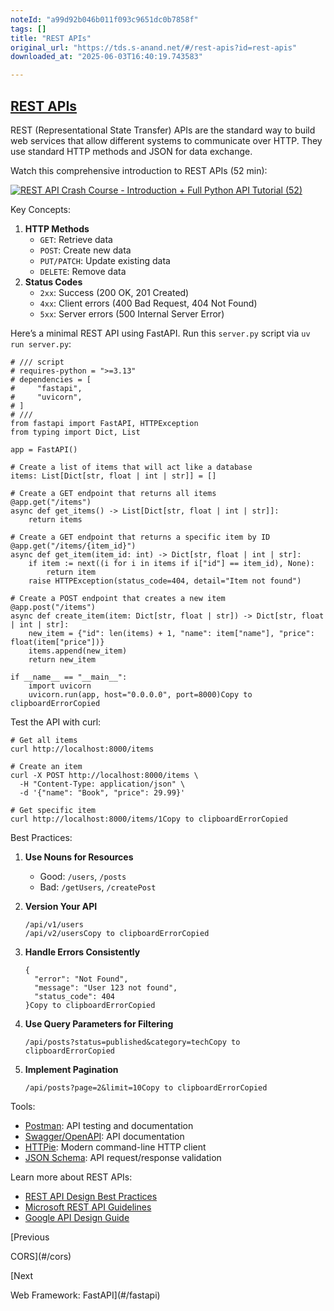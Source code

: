 ```yaml
---
noteId: "a99d92b046b011f093c9651dc0b7858f"
tags: []
title: "REST APIs"
original_url: "https://tds.s-anand.net/#/rest-apis?id=rest-apis"
downloaded_at: "2025-06-03T16:40:19.743583"

---
```


[REST APIs](#/rest-apis?id=rest-apis)
-------------------------------------

REST (Representational State Transfer) APIs are the standard way to build web services that allow different systems to communicate over HTTP. They use standard HTTP methods and JSON for data exchange.

Watch this comprehensive introduction to REST APIs (52 min):

[![REST API Crash Course - Introduction + Full Python API Tutorial (52)](https://i.ytimg.com/vi_webp/qbLc5a9jdXo/sddefault.webp)](https://youtu.be/qbLc5a9jdXo)

Key Concepts:

1. **HTTP Methods**
   * `GET`: Retrieve data
   * `POST`: Create new data
   * `PUT/PATCH`: Update existing data
   * `DELETE`: Remove data
2. **Status Codes**
   * `2xx`: Success (200 OK, 201 Created)
   * `4xx`: Client errors (400 Bad Request, 404 Not Found)
   * `5xx`: Server errors (500 Internal Server Error)

Here’s a minimal REST API using FastAPI. Run this `server.py` script via `uv run server.py`:

```
# /// script
# requires-python = ">=3.13"
# dependencies = [
#     "fastapi",
#     "uvicorn",
# ]
# ///
from fastapi import FastAPI, HTTPException
from typing import Dict, List

app = FastAPI()

# Create a list of items that will act like a database
items: List[Dict[str, float | int | str]] = []

# Create a GET endpoint that returns all items
@app.get("/items")
async def get_items() -> List[Dict[str, float | int | str]]:
    return items

# Create a GET endpoint that returns a specific item by ID
@app.get("/items/{item_id}")
async def get_item(item_id: int) -> Dict[str, float | int | str]:
    if item := next((i for i in items if i["id"] == item_id), None):
        return item
    raise HTTPException(status_code=404, detail="Item not found")

# Create a POST endpoint that creates a new item
@app.post("/items")
async def create_item(item: Dict[str, float | str]) -> Dict[str, float | int | str]:
    new_item = {"id": len(items) + 1, "name": item["name"], "price": float(item["price"])}
    items.append(new_item)
    return new_item

if __name__ == "__main__":
    import uvicorn
    uvicorn.run(app, host="0.0.0.0", port=8000)Copy to clipboardErrorCopied
```

Test the API with curl:

```
# Get all items
curl http://localhost:8000/items

# Create an item
curl -X POST http://localhost:8000/items \
  -H "Content-Type: application/json" \
  -d '{"name": "Book", "price": 29.99}'

# Get specific item
curl http://localhost:8000/items/1Copy to clipboardErrorCopied
```

Best Practices:

1. **Use Nouns for Resources**
   * Good: `/users`, `/posts`
   * Bad: `/getUsers`, `/createPost`
2. **Version Your API**

   ```
   /api/v1/users
   /api/v2/usersCopy to clipboardErrorCopied
   ```
3. **Handle Errors Consistently**

   ```
   {
     "error": "Not Found",
     "message": "User 123 not found",
     "status_code": 404
   }Copy to clipboardErrorCopied
   ```
4. **Use Query Parameters for Filtering**

   ```
   /api/posts?status=published&category=techCopy to clipboardErrorCopied
   ```
5. **Implement Pagination**

   ```
   /api/posts?page=2&limit=10Copy to clipboardErrorCopied
   ```

Tools:

* [Postman](https://www.postman.com/): API testing and documentation
* [Swagger/OpenAPI](https://swagger.io/): API documentation
* [HTTPie](https://httpie.io/): Modern command-line HTTP client
* [JSON Schema](https://json-schema.org/): API request/response validation

Learn more about REST APIs:

* [REST API Design Best Practices](https://stackoverflow.blog/2020/03/02/best-practices-for-rest-api-design/)
* [Microsoft REST API Guidelines](https://github.com/microsoft/api-guidelines)
* [Google API Design Guide](https://cloud.google.com/apis/design)

[Previous

CORS](#/cors)

[Next

Web Framework: FastAPI](#/fastapi)